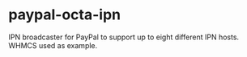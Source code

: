 # paypal-octa-ipn
IPN broadcaster for PayPal to support up to eight different IPN hosts. WHMCS used as example.

